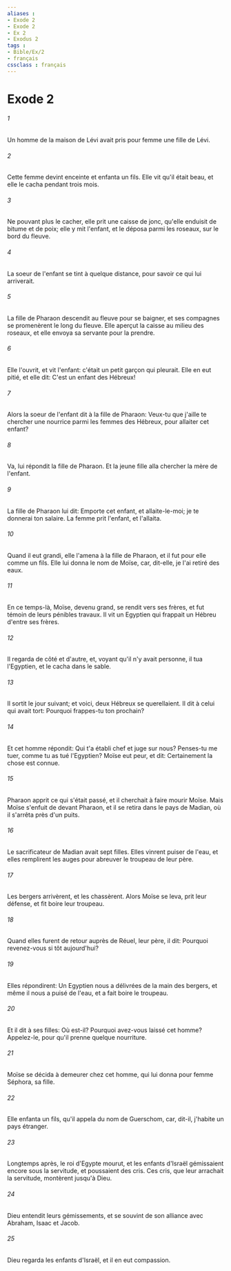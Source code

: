 ```yaml
---
aliases : 
- Exode 2
- Exode 2
- Ex 2
- Exodus 2
tags : 
- Bible/Ex/2
- français
cssclass : français
---
```


# Exode 2

###### 1
Un homme de la maison de Lévi avait pris pour femme une fille de Lévi.
###### 2
Cette femme devint enceinte et enfanta un fils. Elle vit qu'il était beau, et elle le cacha pendant trois mois.
###### 3
Ne pouvant plus le cacher, elle prit une caisse de jonc, qu'elle enduisit de bitume et de poix; elle y mit l'enfant, et le déposa parmi les roseaux, sur le bord du fleuve.
###### 4
La soeur de l'enfant se tint à quelque distance, pour savoir ce qui lui arriverait.
###### 5
La fille de Pharaon descendit au fleuve pour se baigner, et ses compagnes se promenèrent le long du fleuve. Elle aperçut la caisse au milieu des roseaux, et elle envoya sa servante pour la prendre.
###### 6
Elle l'ouvrit, et vit l'enfant: c'était un petit garçon qui pleurait. Elle en eut pitié, et elle dit: C'est un enfant des Hébreux!
###### 7
Alors la soeur de l'enfant dit à la fille de Pharaon: Veux-tu que j'aille te chercher une nourrice parmi les femmes des Hébreux, pour allaiter cet enfant?
###### 8
Va, lui répondit la fille de Pharaon. Et la jeune fille alla chercher la mère de l'enfant.
###### 9
La fille de Pharaon lui dit: Emporte cet enfant, et allaite-le-moi; je te donnerai ton salaire. La femme prit l'enfant, et l'allaita.
###### 10
Quand il eut grandi, elle l'amena à la fille de Pharaon, et il fut pour elle comme un fils. Elle lui donna le nom de Moïse, car, dit-elle, je l'ai retiré des eaux.
###### 11
En ce temps-là, Moïse, devenu grand, se rendit vers ses frères, et fut témoin de leurs pénibles travaux. Il vit un Egyptien qui frappait un Hébreu d'entre ses frères.
###### 12
Il regarda de côté et d'autre, et, voyant qu'il n'y avait personne, il tua l'Egyptien, et le cacha dans le sable.
###### 13
Il sortit le jour suivant; et voici, deux Hébreux se querellaient. Il dit à celui qui avait tort: Pourquoi frappes-tu ton prochain?
###### 14
Et cet homme répondit: Qui t'a établi chef et juge sur nous? Penses-tu me tuer, comme tu as tué l'Egyptien? Moïse eut peur, et dit: Certainement la chose est connue.
###### 15
Pharaon apprit ce qui s'était passé, et il cherchait à faire mourir Moïse. Mais Moïse s'enfuit de devant Pharaon, et il se retira dans le pays de Madian, où il s'arrêta près d'un puits.
###### 16
Le sacrificateur de Madian avait sept filles. Elles vinrent puiser de l'eau, et elles remplirent les auges pour abreuver le troupeau de leur père.
###### 17
Les bergers arrivèrent, et les chassèrent. Alors Moïse se leva, prit leur défense, et fit boire leur troupeau.
###### 18
Quand elles furent de retour auprès de Réuel, leur père, il dit: Pourquoi revenez-vous si tôt aujourd'hui?
###### 19
Elles répondirent: Un Egyptien nous a délivrées de la main des bergers, et même il nous a puisé de l'eau, et a fait boire le troupeau.
###### 20
Et il dit à ses filles: Où est-il? Pourquoi avez-vous laissé cet homme? Appelez-le, pour qu'il prenne quelque nourriture.
###### 21
Moïse se décida à demeurer chez cet homme, qui lui donna pour femme Séphora, sa fille.
###### 22
Elle enfanta un fils, qu'il appela du nom de Guerschom, car, dit-il, j'habite un pays étranger.
###### 23
Longtemps après, le roi d'Egypte mourut, et les enfants d'Israël gémissaient encore sous la servitude, et poussaient des cris. Ces cris, que leur arrachait la servitude, montèrent jusqu'à Dieu.
###### 24
Dieu entendit leurs gémissements, et se souvint de son alliance avec Abraham, Isaac et Jacob.
###### 25
Dieu regarda les enfants d'Israël, et il en eut compassion.

